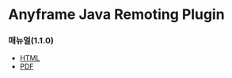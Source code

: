 Anyframe Java Remoting Plugin
====

### 매뉴얼(1.1.0)
* [HTML](http://dev.anyframejava.org/docs/anyframe/plugin/optional/remoting/1.1.0/reference/htmlsingle/remoting.html)
* [PDF](http://dev.anyframejava.org/docs/anyframe/plugin/optional/remoting/1.1.0/reference/pdf/remoting-1.1.0.pdf)


